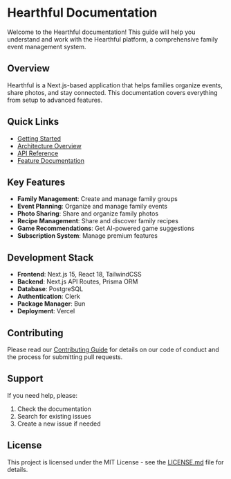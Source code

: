 # Hearthful Documentation

Welcome to the Hearthful documentation! This guide will help you understand and work with the Hearthful platform, a comprehensive family event management system.

## Overview

Hearthful is a Next.js-based application that helps families organize events, share photos, and stay connected. This documentation covers everything from setup to advanced features.

## Quick Links

- [Getting Started](getting-started/installation.md)
- [Architecture Overview](architecture/overview.md)
- [API Reference](api/endpoints.md)
- [Feature Documentation](features/README.md)

## Key Features

- **Family Management**: Create and manage family groups
- **Event Planning**: Organize and manage family events
- **Photo Sharing**: Share and organize family photos
- **Recipe Management**: Share and discover family recipes
- **Game Recommendations**: Get AI-powered game suggestions
- **Subscription System**: Manage premium features

## Development Stack

- **Frontend**: Next.js 15, React 18, TailwindCSS
- **Backend**: Next.js API Routes, Prisma ORM
- **Database**: PostgreSQL
- **Authentication**: Clerk
- **Package Manager**: Bun
- **Deployment**: Vercel

## Contributing

Please read our [Contributing Guide](contributing.md) for details on our code of conduct and the process for submitting pull requests.

## Support

If you need help, please:
1. Check the documentation
2. Search for existing issues
3. Create a new issue if needed

## License

This project is licensed under the MIT License - see the [LICENSE.md](../LICENSE.md) file for details.